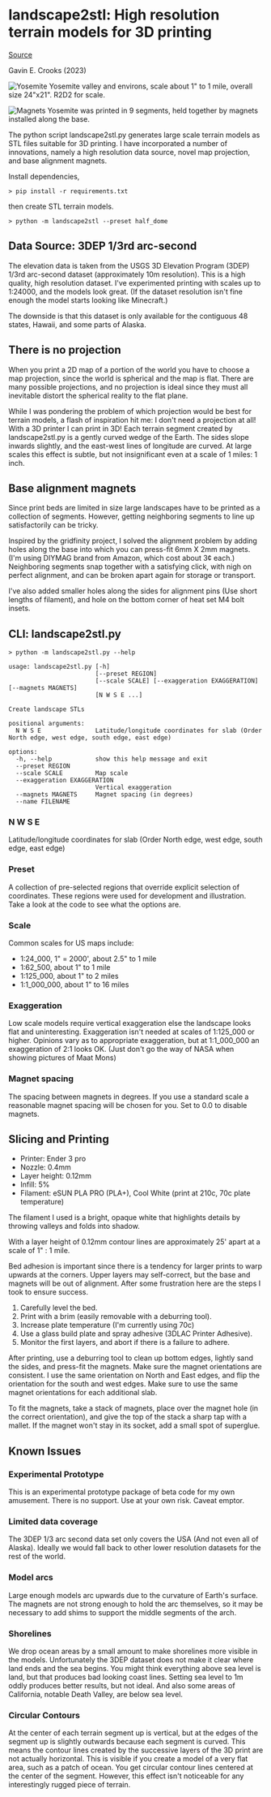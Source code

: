 # landscape2stl: High resolution terrain models for 3D printing


[Source](https://github.com/gecrooks/landscape2stl)


Gavin E. Crooks (2023)


![Yosemite](images/yosemite_r2d2.jpeg)
Yosemite valley and environs, scale about 1" to 1 mile, overall size 24"x21". R2D2 for scale.

![Magnets](images/landscape_magnets.jpeg)
Yosemite was printed in 9 segments, held together by magnets installed along the base.



The python script landscape2stl.py generates large scale terrain models as STL files suitable for 3D printing. I have
incorporated a number of innovations, namely a high resolution data source, novel map projection, and base alignment magnets.

Install dependencies,

    > pip install -r requirements.txt

then create STL terrain models.

    > python -m landscape2stl --preset half_dome


## Data Source: 3DEP 1/3rd arc-second

The elevation data is taken from the USGS 3D Elevation Program (3DEP) 1/3rd arc-second dataset (approximately 10m resolution). This
is a high quality, high resolution dataset. I've experimented printing with scales up to 1:24000, and the models look great. (If the 
dataset resolution isn't fine enough the model starts looking like Minecraft.)

The downside is that this dataset is only available for the contiguous 48 states, Hawaii, and some parts of Alaska.

## There is no projection

When you print a 2D map of a portion of the world you have to choose a map projection, since the world is spherical and the map is flat. There are many possible projections, and no projection is ideal since they must all inevitable distort the spherical reality to the flat plane.

While I was pondering the problem of which projection would be best for terrain models, a flash of inspiration hit me: I don't need a projection at all! With a 3D printer I can print in 3D! Each terrain segment created by landscape2stl.py is a gently curved wedge of the Earth. The sides slope inwards slightly, and the east-west lines of longitude are curved. At large scales this effect is subtle, but not insignificant even at a scale of 1 miles: 1 inch.


## Base alignment magnets

Since print beds are limited in size large landscapes have to be printed as a collection of segments. However, getting neighboring segments to line up satisfactorily can be tricky.

Inspired by the gridfinity project, I solved the alignment problem by adding holes along the base into which you can press-fit 6mm X 2mm
magnets. (I'm using DIYMAG brand from Amazon, which cost about 3¢ each.) Neighboring segments snap together with a satisfying click, with nigh on perfect alignment, and can be broken apart again for storage or transport. 

I've also added smaller holes along the sides for alignment pins (Use short lengths of filament), and hole on the bottom corner of heat set M4 bolt insets. 


## CLI: landscape2stl.py

```
> python -m landscape2stl.py --help

usage: landscape2stl.py [-h]
                        [--preset REGION]
                        [--scale SCALE] [--exaggeration EXAGGERATION] [--magnets MAGNETS]
                        [N W S E ...]

Create landscape STLs

positional arguments:
  N W S E               Latitude/longitude coordinates for slab (Order North edge, west edge, south edge, east edge)

options:
  -h, --help            show this help message and exit
  --preset REGION
  --scale SCALE         Map scale
  --exaggeration EXAGGERATION
                        Vertical exaggeration
  --magnets MAGNETS     Magnet spacing (in degrees)
  --name FILENAME 

```

###  N W S E               

Latitude/longitude coordinates for slab (Order North edge, west edge, south edge, east edge)

### Preset
A collection of pre-selected regions that override explicit selection of coordinates.  These regions
were used for development and illustration. Take a look at the code to see what the options are. 

### Scale
Common scales for US maps include:
*    1:24_000,  1" = 2000', about 2.5" to 1 mile
*    1:62_500,   about 1" to 1 mile
*    1:125_000,   about 1" to 2 miles
*    1:1_000_000,  about 1" to 16 miles


### Exaggeration

Low scale models require vertical exaggeration else the landscape looks flat and uninteresting. Exaggeration isn't needed at scales of 1:125_000 or higher. Opinions vary as to appropriate exaggeration, but at 1:1_000_000 an exaggeration of 2:1 looks OK. (Just don't go the way of NASA when showing pictures of Maat Mons)


### Magnet spacing
The spacing between magnets in degrees. If you use a standard scale a reasonable magnet spacing will be chosen for you. Set to 0.0 
to disable magnets.



## Slicing and Printing

* Printer: Ender 3 pro
* Nozzle: 0.4mm
* Layer height: 0.12mm
* Infill: 5% 
* Filament: eSUN PLA PRO (PLA+), Cool White (print at 210c, 70c plate temperature)

The filament I used is a bright, opaque white that highlights details by throwing valleys and folds into shadow.

With a layer height of 0.12mm contour lines are approximately 25' apart at a scale of 1" : 1 mile.

Bed adhesion is important since there is a tendency for larger prints to warp upwards at the corners.
Upper layers may self-correct, but the base and magnets will be out of alignment. After some frustration here are
the steps I took to ensure success.

1) Carefully level the bed.
2) Print with a brim (easily removable with a deburring tool).
3) Increase plate temperature (I'm currently using 70c)
4) Use a glass build plate and spray adhesive (3DLAC Printer Adhesive).
5) Monitor the first layers, and abort if there is a failure to adhere.

After printing, use a deburring tool to clean up bottom edges, lightly sand the sides, and press-fit the magnets. Make sure the magnet orientations are consistent. I use the same orientation on North and East edges, and flip the orientation for the south and west edges. Make sure to use the same magnet orientations for each additional slab. 

To fit the magnets, take a stack of magnets, place over the magnet hole (in the correct orientation), and give the top of the stack a sharp tap with a mallet. If the magnet won't stay in its socket, add a small spot of superglue. 

##

## Known Issues

### Experimental Prototype

This is an experimental prototype package of beta code for my own amusement. There is no support. Use at your own risk. Caveat emptor.


### Limited data coverage

The 3DEP 1/3 arc second data set only covers the USA (And not even all of Alaska). Ideally we would fall back to other lower resolution datasets for the rest of the world.


### Model arcs

Large enough models arc upwards due to the curvature of Earth's surface. The magnets are not strong enough to hold the arc themselves, so it may be necessary to add shims to support the middle segments of the arch.


### Shorelines

We drop ocean areas by a small amount to make shorelines more visible in the models. Unfortunately the 3DEP dataset does not make it clear where land ends and the sea begins. You might think everything above sea level is land, but that produces bad looking coast lines. Setting sea level to 1m  oddly produces better results, but not ideal. And also some areas of California, notable Death Valley, are below sea level.


### Circular Contours

At the center of each terrain segment up is vertical, but at the edges of the segment up is slightly outwards because each segment is curved. This means the contour lines created by the successive layers of the 3D print are not actually horizontal. This is visible if you create a model of a very flat area, such as a patch of ocean. You get circular contour lines centered at the center of the segment. However, this effect isn't noticeable for any interestingly rugged piece of terrain. 



